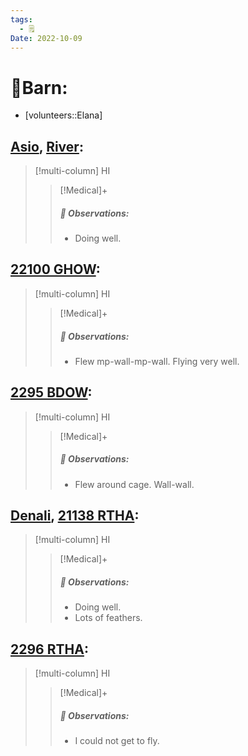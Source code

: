 ```yaml
---
tags:
  - 🗒️
Date: 2022-10-09
---
```


# 🏡Barn:
- [volunteers::Elana]

## [Asio](../RARE%20Birds/Ed%20Birds/Asio.md), [River](../RARE%20Birds/Ed%20Birds/River.md):
> [!multi-column] HI
>
>> [!Medical]+
>> ##### 🔭 Observations:
>> - Doing well.

## [22100 GHOW](../RARE%20Birds/22100%20GHOW.md):
> [!multi-column] HI
>
>> [!Medical]+
>> ##### 🔭 Observations:
>> - Flew mp-wall-mp-wall. Flying very well.

## [2295 BDOW](../RARE%20Birds/2295%20BDOW.md):
> [!multi-column] HI
>
>> [!Medical]+
>> ##### 🔭 Observations:
>> - Flew around cage. Wall-wall.

## [Denali](../RARE%20Birds/Ed%20Birds/Denali.md), [21138 RTHA](../RARE%20Birds/21138%20RTHA.md):
> [!multi-column] HI
>
>> [!Medical]+
>> ##### 🔭 Observations:
>> - Doing well.
>> - Lots of feathers.

## [2296 RTHA](../RARE%20Birds/2296%20RTHA.md):
> [!multi-column] HI
>
>> [!Medical]+
>> ##### 🔭 Observations:
>> - I could not get to fly.

